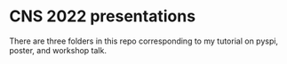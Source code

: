 # CNS 2022 presentations

There are three folders in this repo corresponding to my tutorial on pyspi, poster, and workshop talk.

